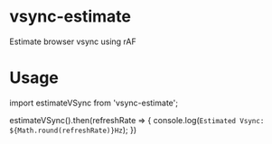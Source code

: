# vsync-estimate
Estimate browser vsync using rAF

# Usage
import estimateVSync from 'vsync-estimate';

estimateVSync().then(refreshRate => {
	console.log(`Estimated Vsync: ${Math.round(refreshRate)}Hz`);
})